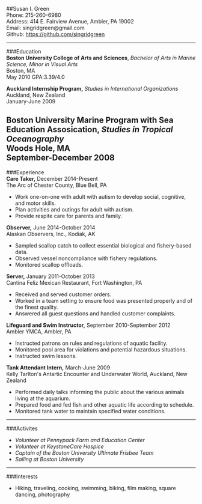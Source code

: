 ##Susan I. Green  
Phone: 215-260-6980  
Address: 414 E. Fairview Avenue, Ambler, PA 19002  
Email: singridgreen@<i></i>gmail.com  
Github: https://github.com/singridgreen  

 
---  
###Education  
**Boston University College of Arts and Sciences**, _Bachelor of Arts in Marine Science, Minor in Visual Arts_           
Boston, MA  
May 2010 GPA:3.39/4.0  
  
**Auckland Internship Program,** _Studies in International Organizations_     
Auckland, New Zealand  
January-June 2009  
  
**Boston University Marine Program with Sea Education Assosication,** _Studies in Tropical Oceanography_     
Woods Hole, MA    
September-December 2008  
---  
###Experience  
**Care Taker,** December 2014-Present    
 The Arc of Chester County, Blue Bell, PA                  
  *	Work one-on-one with adult with autism to develop social, cognitive, and motor skills.  
  *	Plan activities and outings for adult with autism.  
  * Provide respite care for parents and family.  
  
**Observer,** June 2014-October 2014     
Alaskan Observers, Inc., Kodiak, AK          
  * Sampled scallop catch to collect essential biological and fishery-based data.  
  * Observed vessel noncompliance with fishery regulations.
  * Monitored scallop offloads.  
    
**Server,** January 2011-October 2013     
Cantina Feliz Mexican Restaurant, Fort Washington, PA  
  *	Received and served customer orders.  
  * Worked in a team setting to ensure food was presented properly and of the finest quality.  
  * Answered all guest questions and handled customer complaints.  
    
**Lifeguard and Swim Instructor,** September 2010-September 2012  
Ambler YMCA, Ambler, PA     
  * Instructed patrons on rules and regulations of aquatic facility.  
  * Monitored pool area for violations and potential hazardous situations.  
  * Instructed swim lessons.  
    
**Tank Attendant Intern,** March-June 2009    
Kelly Tarlton's Antartic Encounter and Underwater World, Auckland, New Zealand  
  * Performed daily talks informing the public about the various animals living at the aquarium.  
  * Prepared food and fed fish and other aquatic life according to schedule.  
  * Monitored tank water to maintain specified water conditions.  
---  
###Activites  
  * _Volunteer at Pennypack Farm and Education Center_  
  * _Volunteer at KeystoneCare Hospice_  
  * _Captain of the Boston University Ultimate Frisbee Team_  
  * _Sailing at Boston University_  
---  
###Interests  
  * Hiking, traveling, cooking, swimming, biking, film making, square dancing, photography  
   

